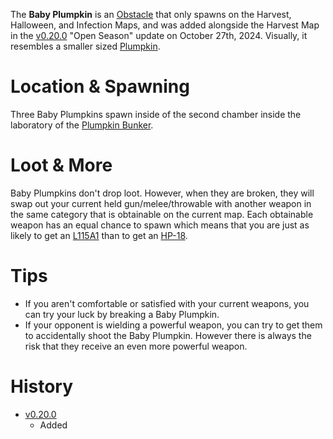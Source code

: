 <Mode />

The **Baby Plumpkin** is an [Obstacle](/obstacles) that only spawns on the Harvest, Halloween, and Infection Maps, and was added alongside the Harvest Map in the [v0.20.0](https://github.com/HasangerGames/suroi/releases/tag/v0.20.0) "Open Season" update on October 27th, 2024. Visually, it resembles a smaller sized [Plumpkin](/obstacles/plumpkin).

# Location & Spawning

Three Baby Plumpkins spawn inside of the second chamber inside the laboratory of the [Plumpkin Bunker](/buildings/plumpkin_bunker_meta).

# Loot & More

Baby Plumpkins don't drop loot. However, when they are broken, they will swap out your current held gun/melee/throwable with another weapon in the same category that is obtainable on the current map. Each obtainable weapon has an equal chance to spawn which means that you are just as likely to get an [L115A1](/weapons/guns/l115a1) than to get an [HP-18](/weapons/guns/hp18).

# Tips

- If you aren't comfortable or satisfied with your current weapons, you can try your luck by breaking a Baby Plumpkin.
- If your opponent is wielding a powerful weapon, you can try to get them to accidentally shoot the Baby Plumpkin. However there is always the risk that they receive an even more powerful weapon.

# History

- [v0.20.0](https://github.com/HasangerGames/suroi/releases/tag/v0.20.0)
  - Added
